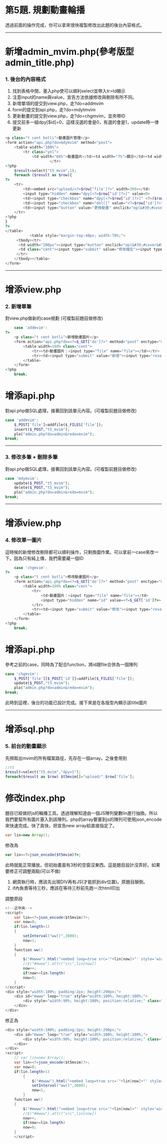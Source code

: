 # 第5題. 規劃動畫輪播

透過前面的操作完成，你可以拿來很快複製修改出此題的後台內容格式。

---

# 新增admin\_mvim.php\(參考版型admin\_title.php\)

### 1. 後台的內容格式

1. 找到表格中間，塞入php使可以順利select並帶入tr&gt;td顯示
2. 注意input的name與value，宣告方法依據修改與刪除有所不同。
3. 新增單項的提交到view.php，走?do=addmvim
4. form的提交到api.php，走?do=mdytmvim
5. 更新動畫的提交到view.php，走?do=chgmvim，並夾帶ID
6. 提交前多一組dpy\[$id\]=0，這樣沒選的會是0，有選的會是1，update時一律更新

```php
<p class="t cent botli">動畫圖片管理</p>
<form action="api.php?do=mdymvim" method="post">
    <table width="100%">
        <tr class="yel">
            <td width="68%">動畫圖片</td><td width="7%">顯示</td><td width="7%">刪除</td><td></td>
                    </tr>
<?php
    $result=select("t5_mvim",1);
    foreach ($result as $row){
?>
    <tr>
        <td><embed src="upload/<?=$row['file']?>" width=300></td>
        <input type="hidden" name="dpy[<?=$row['id']?>]" value=0>
        <td><input type="checkbox" name="dpy[<?=$row['id']?>]" <?=($row['dpy']==1)?"checked":""?> value=1></td>
        <td><input type="checkbox" name="del[]" value="<?=$row['id']?>"></td>
        <td><input type="button" value="更換動畫" onclick="op(&#39;#cover&#39;,&#39;#cvr&#39;,&#39;view.php?do=chgmvim&id=<?=$row['id']?>&#39;)"></td>
    </tr>
<?php
}
?>
</table>
           <table style="margin-top:40px; width:70%;">
     <tbody><tr>
      <td width="200px"><input type="button" onclick="op(&#39;#cover&#39;,&#39;#cvr&#39;,&#39;view.php?do=addmvim&#39;)" value="新增動畫影片"></td>
      <td class="cent"><input type="submit" value="修改確定"><input type="reset" value="重置"></td>
     </tr>
    </tbody></table>
</form>
```

---

# 增添view.php

### 2. 新增單筆

對view.php做新的case規劃 \(可複製前題目做修改\)

```php
    case 'addmvim':
?>
    <p class="t cent botli">新增動畫圖片</p>
    <form action="api.php?do=<?=$_GET['do']?>" method="post" enctype="multipart/form-data">
        <table width=100% class="cent">
            <tr><td>動畫圖片：<input type="file" name="file"></td></tr>
            <tr><td><input type="submit" value="新增"><input type="reset" value="重置"></td></tr>
        </table>
    </form>
<?php
    break;
```

# 增添api.php

對api.php做SQL處理，接著回到該單元內容。\(可複製前題目做修改\)

```php
case 'addmvim':
    $_POST['file']=addfile($_FILES['file']);
    insert($_POST,"t5_mvim");
    plo("admin.php?do=admin&redo=mvim");
break;
```

---

### 3. 修改多筆 + 刪除多筆

對api.php做SQL處理，接著回到該單元內容。\(可複製前題目做修改\)

```php
case 'mdymvim':
    update($_POST,"t5_mvim");
    delete($_POST,"t5_mvim");
    plo("admin.php?do=admin&redo=mvim");
break;
```

---

# 增添view.php

### 4. 修改單一圖片

這時候的新增修改刪除都可以順利操作，只剩換圖作業。可以拿前一case來改一下。因為只有純上傳，我們需要藏一個ID

```php
    case 'chgmvim':
?>
    <p class="t cent botli">修改動畫圖片</p>
    <form action="api.php?do=<?=$_GET['do']?>" method="post" enctype="multipart/form-data">
        <table width=100% class="cent">
            <tr>
                <td>動畫圖片：<input type="file" name="file"></td>
                <input type="hidden" name="id" value=<?=$_GET['id']?>>
            </tr>
            <tr><td><input type="submit" value="修改"><input type="reset" value="重置"></td></tr>
        </table>
    </form>
<?php
    break;
```

# 增添api.php

參考之前的case，同時為了配合function，將id跟file合併為一個陣列

```php
case 'chgmvim':
    $_POST['file'][$_POST['id']]=addfile($_FILES['file']);
    update($_POST,"t5_mvim");
    plo("admin.php?do=admin&redo=mvim");
break;
```

此時到這裡，後台的功能已設計完成。接下來是在各版型內顯示該title圖片

---

# 增添sql.php

### 5. 前台的動畫顯示

先撈取出mvim的所有檔案路徑，先存在一個array。之後會用到

```php
//t5
$result=select("t5_mvim","dpy=1");
foreach($result as $row) $t5mvim[]="upload/".$row['file'];
```

# 修改index.php

題目已經做好js的輪播工具。透過理解知道由一個JS陣列變數lin進行抽換。所以我們要幫所有圖片塞入到該陣列。php的array要塞到js的陣列可使用json\_encode來快速完成。快了貪快，把宣告new array給直接指定了。

```java
var lin=new Array();
```

修改為

```php
var lin=<?=json_encode($t5mvim)?>;
```

此時就能正常播放。但初始畫面有3秒的空窗沒東西。這是題目設計沒弄好。如果要修正可調整兩點\(可以不做\)

1. 網頁執行時，應該先出現DIV再有JS\(才能抓到div位置\)。原題目顛倒。
2. if內負責等待三秒，應該在等待三秒前先跑一次html印出

調整原段

```java
<!--正中央-->
<script>
    var lin=<?=json_encode($t5mvim)?>;
    var now=0;
    if(lin.length>1)
    {
        setInterval("ww()",3000);
        now=1;
    }
    function ww()
    {
        $("#mwww").html("<embed loop=true src='"+lin[now]+"' style='width:99%; height:100%;'></embed>")
        //$("#mwww").attr("src",lin[now])
        now++;
        if(now>=lin.length)
        now=0;
    }
</script>
<div style="width:100%; padding:2px; height:290px;">
    <div id="mwww" loop="true" style="width:100%; height:100%;">
        <div style="width:99%; height:100%; position:relative;" class="cent">沒有資料</div>
    </div>
</div>
```

修正為

```java
<div style="width:100%; padding:2px; height:290px;">
    <div id="mwww" loop="true" style="width:100%; height:100%;">
        <div style="width:99%; height:100%; position:relative;" class="cent">沒有資料</div>
    </div>
</div>
<script>
    // var lin=new Array();
    var lin=<?=json_encode($t5mvim)?>;
    var now=0;
    if(lin.length>1)
        {
            $("#mwww").html("<embed loop=true src='"+lin[now]+"' style='width:99%; height:100%;'></embed>")
            setInterval("ww()",3000);
            now=1;
        }
    function ww()
    {
        $("#mwww").html("<embed loop=true src='"+lin[now]+"' style='width:99%; height:100%;'></embed>")
        //$("#mwww").attr("src",lin[now])
        now++;
        if(now>=lin.length)
        now=0;
    }
    </script>
```



